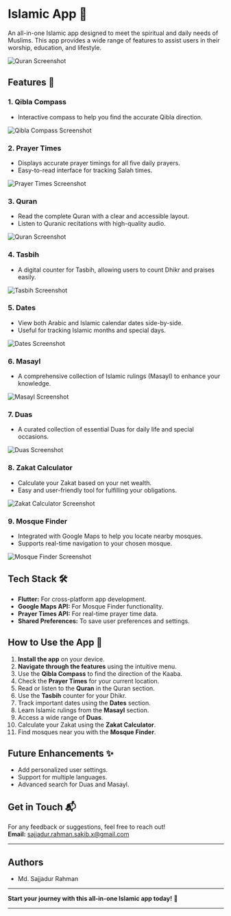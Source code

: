 # Islamic App 📱

An all-in-one Islamic app designed to meet the spiritual and daily needs of Muslims. This app
provides a wide range of features to assist users in their worship, education, and lifestyle.

![Quran Screenshot](https://i.postimg.cc/ZnKnFDZS/Screenshot-20241120-003008.jpg)

## Features 🚀

### 1. **Qibla Compass**

- Interactive compass to help you find the accurate Qibla direction.

![Qibla Compass Screenshot](https://i.postimg.cc/wTrMLVGC/Screenshot-20241120-003017.jpg)

### 2. **Prayer Times**

- Displays accurate prayer timings for all five daily prayers.
- Easy-to-read interface for tracking Salah times.

![Prayer Times Screenshot](https://i.postimg.cc/RFvZ4bWH/Screenshot-20241120-003026.jpg)

### 3. **Quran**

- Read the complete Quran with a clear and accessible layout.
- Listen to Quranic recitations with high-quality audio.

![Quran Screenshot](https://i.postimg.cc/76XY6MzQ/Screenshot-20241120-003031.jpg)

### 4. **Tasbih**

- A digital counter for Tasbih, allowing users to count Dhikr and praises easily.

![Tasbih Screenshot](https://i.postimg.cc/hvj47zb4/Screenshot-20241120-003037.jpg)

### 5. **Dates**

- View both Arabic and Islamic calendar dates side-by-side.
- Useful for tracking Islamic months and special days.

![Dates Screenshot](https://i.postimg.cc/bYCwfgpZ/Screenshot-20241120-003042.jpg)

### 6. **Masayl**

- A comprehensive collection of Islamic rulings (Masayl) to enhance your knowledge.

![Masayl Screenshot](https://i.postimg.cc/ncNVCLsZ/Screenshot-20241120-003051.jpg)

### 7. **Duas**

- A curated collection of essential Duas for daily life and special occasions.

![Duas Screenshot](https://i.postimg.cc/Xqp3vM4p/Screenshot-20241120-003058.jpg)

### 8. **Zakat Calculator**

- Calculate your Zakat based on your net wealth.
- Easy and user-friendly tool for fulfilling your obligations.

![Zakat Calculator Screenshot](https://i.postimg.cc/wMZzyWjF/Screenshot-20241120-003105.jpg)

### 9. **Mosque Finder**

- Integrated with Google Maps to help you locate nearby mosques.
- Supports real-time navigation to your chosen mosque.

![Mosque Finder Screenshot](https://i.postimg.cc/GhTdw1Xf/Screenshot-20241120-003122.jpg)

## Tech Stack 🛠️

- **Flutter:** For cross-platform app development.
- **Google Maps API:** For Mosque Finder functionality.
- **Prayer Times API:** For real-time prayer time data.
- **Shared Preferences:** To save user preferences and settings.

## How to Use the App 📖

1. **Install the app** on your device.
2. **Navigate through the features** using the intuitive menu.
3. Use the **Qibla Compass** to find the direction of the Kaaba.
4. Check the **Prayer Times** for your current location.
5. Read or listen to the **Quran** in the Quran section.
6. Use the **Tasbih** counter for your Dhikr.
7. Track important dates using the **Dates** section.
8. Learn Islamic rulings from the **Masayl** section.
9. Access a wide range of **Duas**.
10. Calculate your Zakat using the **Zakat Calculator**.
11. Find mosques near you with the **Mosque Finder**.

## Future Enhancements ✨

- Add personalized user settings.
- Support for multiple languages.
- Advanced search for Duas and Masayl.

## Get in Touch 📬

For any feedback or suggestions, feel free to reach out!  
**Email:** [sajjadur.rahman.sakib.x@gmail.com](mailto:sajjadur.rahman.sakib.x@gmail.com)

---

## Authors

- Md. Sajjadur Rahman

---

**Start your journey with this all-in-one Islamic app today!** 🌙

---
